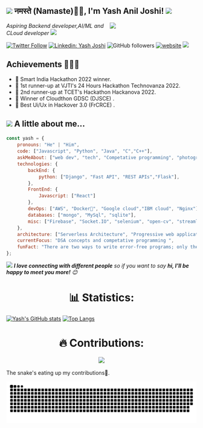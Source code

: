 <h2><img src="https://emojis.slackmojis.com/emojis/images/1531849430/4246/blob-sunglasses.gif?1531849430" width="30"/> नमस्ते (Namaste)🙏🏻, I'm Yash Anil Joshi! <img src="https://media.giphy.com/media/12oufCB0MyZ1Go/giphy.gif" width="50"></h2>
<img align='right' src="https://media.giphy.com/media/M9gbBd9nbDrOTu1Mqx/giphy.gif" width="230">
<p><em>Aspiring Backend developer,AI/ML and CLoud developer
</a><img src="https://media.giphy.com/media/WUlplcMpOCEmTGBtBW/giphy.gif" width="30"> 
</em></p>

[![Twitter Follow](https://img.shields.io/twitter/follow/18Yashjoshi?label=Follow)](https://twitter.com/intent/follow?screen_name=18Yashjoshi)
[![Linkedin: Yash Joshi](https://img.shields.io/badge/-yash-blue?style=flat-square&logo=Linkedin&logoColor=white&link=https://www.linkedin.com/in/yash-joshi-3444a420b/)](https://www.linkedin.com/in/yash-joshi-3444a420b/)
![GitHub followers](https://img.shields.io/github/followers/joshiyash05?label=Follow&style=social)
[![website](https://img.shields.io/badge/Website-46a2f1.svg?&style=flat-square&logo=Google-Chrome&logoColor=white&link=https://anmolsingh.me/)]([https://anmolsingh.me/](https://joshiyash05.github.io/portfolio/))
![](https://visitor-badge.glitch.me/badge?page_id=joshiyash05.joshiyash05)

## Achievements :tada::tada::tada:
- 🥇 Smart India Hackathon 2022 winner.
- 🥇 1st runner-up at VJTI's 24 Hours Hackathon Technovanza 2022.
- 🥇 2nd runner-up at TCET's Hackathon Hackanova 2022.
- 🥇 Winner of Cloudthon GDSC (DJSCE) .
- 🥇 Best Ui/Ux in Hackover 3.0 (FrCRCE) .

## <img src="https://media.giphy.com/media/VgCDAzcKvsR6OM0uWg/giphy.gif" width="50"> A little about me...  

```javascript
const yash = {
    pronouns: "He" | "Him",
    code: ["Javascript", "Python", "Java", "C","C++"],
    askMeAbout: ["web dev", "tech", "Competative programming", "photography"],
    technologies: {
        backEnd: {
            python: ["Django", "Fast API", "REST APIs","Flask"],
        },
        FrontEnd: {
            Javascript: ["React"]
        },
        devOps: ["AWS", "Docker🐳", "Google cloud","IBM cloud", "Nginx"],
        databases: ["mongo", "MySql", "sqlite"],
        misc: ["Firebase", "Socket.IO", "selenium", "open-cv", "streamlit", "SuiteApp"]
    },
    architecture: ["Serverless Architecture", "Progressive web applications", "Single page applications"],
    currentFocus: "DSA concepts and competative programming ",
    funFact: "There are two ways to write error-free programs; only the third one works"
};
```
<img src="https://media.giphy.com/media/LnQjpWaON8nhr21vNW/giphy.gif" width="60"> <em><b>I love connecting with different people</b> so if you want to say <b>hi, I'll be happy to meet you more!</b> 😊</em>



<h1 align="center"> 📊 Statistics: </h1>

[![Yash's GitHub stats](https://github-readme-stats.vercel.app/api?username=joshiyash05)](https://github.com/joshiyash05/github-readme-stats)
[![Top Langs](https://github-readme-stats.vercel.app/api/top-langs/?username=joshiyash05&layout=compact)](https://github.com/joshiyash05/github-readme-stats)

<h1 align="center"> 🔥 Contributions: </h1>
<p align="center">
 <a href="https://git.io/streak-stats" align="middle">
    <img src="http://github-readme-streak-stats.herokuapp.com?user=joshiyash05&theme=react&background=0d1117&border=666">
  </a>
  <br>


The snake's eating up my contributions🐍.
<p align="center">
  <img  src="https://raw.githubusercontent.com/Elanza-48/Elanza-48/main/resources/img/github-contribution-grid-snake.svg"
    alt="example" />
</p>
<br>

<p align="left"> <a href="https://twitter.com/" target="blank"><img
      src="https://img.shields.io/twitter/follow/?logo=twitter&style=for-the-badge&theme=nightowl" alt="" /></a> </p>



